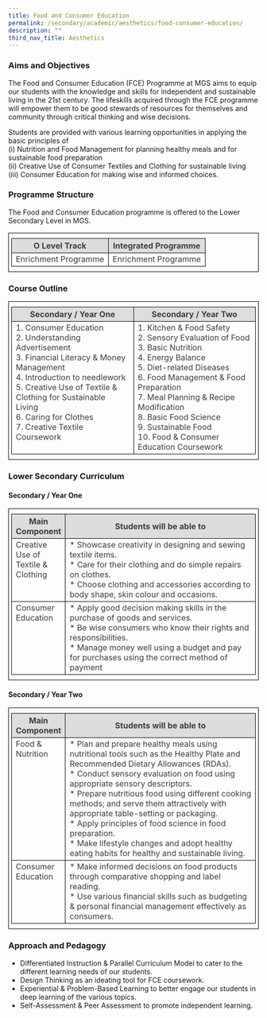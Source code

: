```yaml
---
title: Food and Consumer Education
permalink: /secondary/academic/aesthetics/food-consumer-education/
description: ""
third_nav_title: Aesthetics
---
```

<style type="text/css">
.tg {
	border-color: black;
	border-style: solid;
	border-width: 1px;
	color: #3D3D3D;
	padding: 10px 5px;
	width: 100%;
}
.tg td {
	overflow: hidden;
	word-break: normal;
}
.tg th {
	background-color: #DDD;
	border-color: black;
	border-style: solid;
	border-width: 1px;
	color: #3D3D3D;
	font-weight: bold;
}
.tg .tr-norm-center {
	border-color: black;
	border-style: solid;
	border-width: 1px;
	text-align: center;
	vertical-align: top;
}
.tg .tr-norm {
	border-color: black;
	border-style: solid;
	border-width: 1px;
	text-align: left;
	vertical-align: top;
}
.tg .tr-header {
	border-color: black;
	border-style: solid;
	border-width: 1px;
	color: #3D3D3D;
	font-weight: bold;
	text-align: center;
	vertical-align: middle;
}
</style>

### Aims and Objectives

The Food and Consumer Education (FCE) Programme at MGS aims to equip our students with the knowledge and skills for independent and sustainable living in the 21st century. The lifeskills acquired through the FCE programme will empower them to be good stewards of resources for themselves and community through critical thinking and wise decisions.  
  
Students are provided with various learning opportunities in applying the basic principles of  
(i) Nutrition and Food Management for planning healthy meals and for sustainable food preparation  
(ii) Creative Use of Consumer Textiles and Clothing for sustainable living  
(iii) Consumer Education for making wise and informed choices.  
  
  

### Programme Structure

The Food and Consumer Education programme is offered to the Lower Secondary Level in MGS.

<table class="tg">
  <thead>
    <tr>
      <th width="50%" class="tr-header">O Level Track</th>
      <th width="50%" class="tr-header">Integrated Programme</th>
    </tr>
  </thead>
  <tbody>
    <tr>
      <td width="50%" class="tr-norm-center">Enrichment Programme</td>
      <td width="50%" class="tr-norm-center">Enrichment Programme</td>
    </tr>
  </tbody>
</table>


### Course Outline

<table class="tg">
  <thead>
    <tr>
      <th width="50%" class="tr-header">Secondary / Year One</th>
      <th width="50%" class="tr-header">Secondary / Year Two</th>
    </tr>
  </thead>
  <tbody>
    <tr>
      <td width="50%" class="tr-norm">
				1.  Consumer Education<br>
				2.  Understanding Advertisement<br>
				3.  Financial Literacy & Money Management<br>
				4.  Introduction to needlework<br>
				5.  Creative Use of Textile & Clothing for Sustainable Living<br>
				6.  Caring for Clothes<br>
				7.  Creative Textile Coursework<br>
			</td>
      <td width="50%" class="tr-norm">
				1.  Kitchen & Food Safety<br>
				2.  Sensory Evaluation of Food<br>
				3.  Basic Nutrition<br>
				4.  Energy Balance<br>
				5.  Diet-related Diseases<br>
				6.  Food Management & Food Preparation<br>
				7.  Meal Planning & Recipe Modification<br>
				8.  Basic Food Science<br>
				9.  Sustainable Food<br>
				10.  Food & Consumer Education Coursework<br>
			</td>
    </tr>
  </tbody>
</table>

### Lower Secondary Curriculum

#### Secondary / Year One

<table class="tg">
  <thead>
    <tr>
      <th width="20%" class="tr-header">Main Component</th>
      <th width="80%" class="tr-header">Students will be able to</th>
    </tr>
    <tr>
      <td class="tr-norm">Creative Use of Textile &amp; Clothing</td>
      <td class="tr-norm">
				* Showcase creativity in designing and sewing textile items.<br>				
				* Care for their clothing and do simple repairs on clothes.<br>				
				* Choose clothing and accessories according to body shape, skin colour and occasions.<br>				
			</td>
    </tr>
  </thead>
  <tbody>
    <tr>
      <td class="tr-norm">Consumer Education</td>
      <td class="tr-norm">
				* Apply good decision making skills in the purchase of goods and services.<br>
				* Be wise consumers who know their rights and responsibilities.<br>
				* Manage money well using a budget and pay for purchases using the correct method of payment
			</td>
		</tr>
  </tbody>
</table>

#### Secondary / Year Two

<table class="tg">
  <thead>
    <tr>
      <th width="20%" class="tr-header">Main Component</th>
      <th width="80%" class="tr-header">Students will be able to</th>
    </tr>
    <tr>
      <td class="tr-norm">Food &amp; Nutrition</td>
      <td class="tr-norm">
				*   Plan and prepare healthy meals using nutritional tools such as the Healthy Plate and Recommended Dietary Allowances (RDAs). <br>
				*   Conduct sensory evaluation on food using appropriate sensory descriptors.<br>
				*   Prepare nutritious food using different cooking methods; and serve them attractively with appropriate table-setting or packaging.<br>
*   Apply principles of food science in food preparation.<br>
*   Make lifestyle changes and adopt healthy eating habits for healthy and sustainable living.</td>
    </tr>
  </thead>
  <tbody>
    <tr>
      <td class="tr-norm">Consumer Education</td>
      <td class="tr-norm">* Make informed decisions on food products through comparative shopping and label reading. <br>
* Use various financial skills such as budgeting & personal financial management effectively as consumers.</td>
    </tr>
  </tbody>
</table>

### Approach and Pedagogy

*   Differentiated Instruction & Parallel Curriculum Model to cater to the different learning needs of our students.
*   Design Thinking as an ideating tool for FCE coursework.
*   Experiential & Problem-Based Learning to better engage our students in deep learning of the various topics.
*   Self-Assessment & Peer Assessment to promote independent learning.